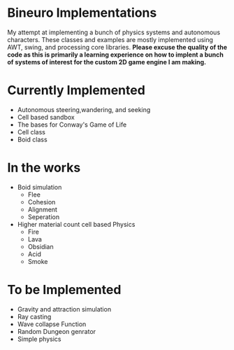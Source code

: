 # Bineuro Implementations
  My attempt at implementing a  bunch of physics systems and autonomous characters. These classes and examples are mostly implemented using AWT, swing, and processing core libraries. **Please excuse the quality of the code as this is primarily a learning experience on how to implent a bunch of systems of interest for the custom 2D game engine I am making.**
# Currently Implemented
  - Autonomous steering,wandering, and seeking
  - Cell based sandbox
  - The bases for Conway's Game of Life
  - Cell class
  - Boid class
# In the works
  - Boid simulation
    - Flee
    - Cohesion
    - Alignment
    - Seperation
  - Higher material count cell based Physics
    - Fire
    - Lava
    - Obsidian
    - Acid
    - Smoke
# To be Implemented
  - Gravity and attraction simulation
  - Ray casting
  - Wave collapse Function
  - Random Dungeon genrator
  - Simple physics
    

